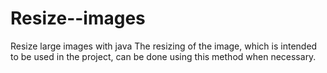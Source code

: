 # Resize--images
Resize large images with java
The resizing of the image, which is intended to be used in the project, can be done using this method when necessary.
